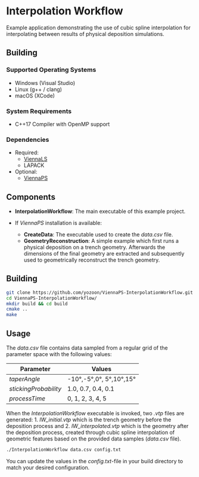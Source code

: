 # Interpolation Workflow

Example application demonstrating the use of cubic spline interpolation for interpolating between results of physical deposition simulations. 

## Building
### Supported Operating Systems

* Windows (Visual Studio)
* Linux (g++ / clang)
* macOS (XCode)

### System Requirements

* C++17 Compiler with OpenMP support

### Dependencies
* Required:
    * [ViennaLS](https://github.com/ViennaTools/ViennaLS)
    * LAPACK
* Optional:
  * [ViennaPS](https://github.com/ViennaTools/ViennaPS)

## Components

* __InterpolationWorkflow__: The main executable of this example project.

* If _ViennaPS_ installation is available:
  * __CreateData__: The executable used to create the _data.csv_ file.
  * __GeometryReconstruction__: A simple example which first runs a physical deposition on a trench geometry. Afterwards the dimensions of the final geometry are extracted and subsequently used to geometrically reconstruct the trench geometry.

## Building

```bash
git clone https://github.com/yozoon/ViennaPS-InterpolationWorkflow.git
cd ViennaPS-InterpolationWorkflow/
mkdir build && cd build
cmake ..
make
```

## Usage

The _data.csv_ file contains data sampled from a regular grid of the parameter space with the following values:

| Parameter | Values |
| --- | --- |
| _taperAngle_ | -10°,-5°,0°, 5°,10°,15° |
| _stickingProbability_ | 1.0, 0.7, 0.4, 0.1 |
| _processTime_ | 0, 1, 2, 3, 4, 5 |

When the _InterpolationWorkflow_ executable is invoked, two _.vtp_ files are generated: 1. _IW_initial.vtp_ which is the trench geometry before the deposition process and 2. _IW_interpolated.vtp_ which is the geometry after the deposition process, created through cubic spline interpolation of geometric features based on the provided data samples (_data.csv_ file).

```bash
./InterpolationWorkflow data.csv config.txt
```

You can update the values in the _config.txt_-file in your build directory to match your desired configuration.
